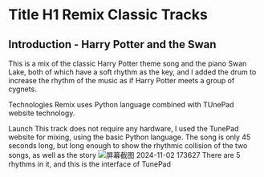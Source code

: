 # Title H1 Remix Classic Tracks
## Introduction - Harry Potter and the Swan
This is a mix of the classic Harry Potter theme song and the piano Swan Lake, both of which have a soft rhythm as the key, and I added the drum to increase the rhythm of the music as if Harry Potter meets a group of cygnets.

Technologies
Remix uses Python language combined with TUnePad website technology.

Launch
This track does not require any hardware, I used the TunePad website for mixing, using the basic Python language. The song is only 45 seconds long, but long enough to show the rhythmic collision of the two songs, as well as the story
![屏幕截图 2024-11-02 173627](https://github.com/user-attachments/assets/14b8a955-34f3-4dea-9a71-b2a79d49288b)
There are 5 rhythms in it, and this is the interface of TunePad

